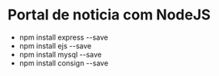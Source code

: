 # Portal de noticia com NodeJS

- npm install express --save
- npm install ejs --save
- npm install mysql --save
- npm install consign --save
